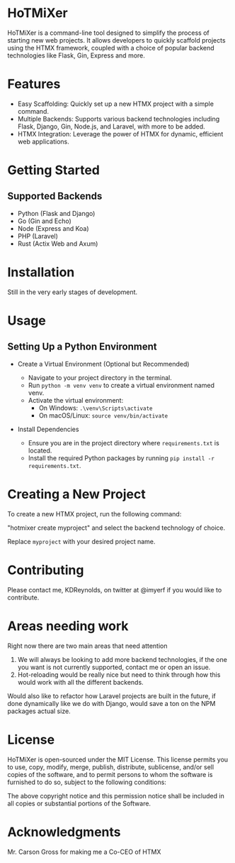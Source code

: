 # HoTMiXer

HoTMiXer is a command-line tool designed to simplify the process of starting new web projects. It allows developers to quickly scaffold projects using the HTMX framework, coupled with a choice of popular backend technologies like Flask, Gin, Express and more.

# Features

- Easy Scaffolding: Quickly set up a new HTMX project with a simple command.
- Multiple Backends: Supports various backend technologies including Flask, Django, Gin, Node.js, and Laravel, with more to be added.
- HTMX Integration: Leverage the power of HTMX for dynamic, efficient web applications.

# Getting Started

## Supported Backends

- Python (Flask and Django)
- Go (Gin and Echo)
- Node (Express and Koa)
- PHP (Laravel)
- Rust (Actix Web and Axum)

# Installation

Still in the very early stages of development.

# Usage

## Setting Up a Python Environment

- Create a Virtual Environment (Optional but Recommended)
    - Navigate to your project directory in the terminal.
    - Run `python -m venv venv` to create a virtual environment named venv.
    - Activate the virtual environment:
        - On Windows: `.\venv\Scripts\activate`
        - On macOS/Linux: `source venv/bin/activate`

- Install Dependencies
    - Ensure you are in the project directory where `requirements.txt` is located.
    - Install the required Python packages by running `pip install -r requirements.txt`.

# Creating a New Project

To create a new HTMX project, run the following command:

"hotmixer create myproject" and select the backend technology of choice.

Replace `myproject` with your desired project name.

# Contributing

Please contact me, KDReynolds, on twitter at @imyerf if you would like to contribute.

# Areas needing work

Right now there are two main areas that need attention

1. We will always be looking to add more backend technologies, if the one you want is not currently supported, contact me or open an issue.
2. Hot-reloading would be really nice but need to think through how this would work with all the different backends.

Would also like to refactor how Laravel projects are built in the future, if done dynamically like we do with Django, would save a ton on the NPM packages actual size.

# License

HoTMiXer is open-sourced under the MIT License. This license permits you to use, copy, modify, merge, publish, distribute, sublicense, and/or sell copies of the software, and to permit persons to whom the software is furnished to do so, subject to the following conditions:

The above copyright notice and this permission notice shall be included in all copies or substantial portions of the Software.

# Acknowledgments

Mr. Carson Gross for making me a Co-CEO of HTMX
